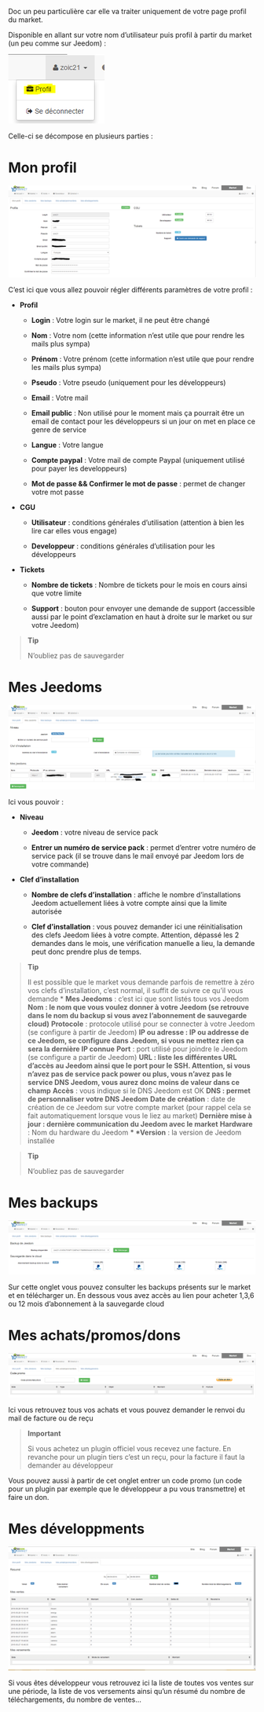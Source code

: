 Doc un peu particulière car elle va traiter uniquement de votre page profil du market.

Disponible en allant sur votre nom d’utilisateur puis profil à partir du market (un peu comme sur Jeedom) :

![](../images/market.png)

Celle-ci se décompose en plusieurs parties :

Mon profil
==========

![](../images/market1.png)

C’est ici que vous allez pouvoir régler différents paramètres de votre profil :

-   **Profil**

    -   **Login** : Votre login sur le market, il ne peut être changé

    -   **Nom** : Votre nom (cette information n’est utile que pour rendre les mails plus sympa)

    -   **Prénom** : Votre prénom (cette information n’est utile que pour rendre les mails plus sympa)

    -   **Pseudo** : Votre pseudo (uniquement pour les développeurs)

    -   **Email** : Votre mail

    -   **Email public** : Non utilisé pour le moment mais ça pourrait être un email de contact pour les développeurs si un jour on met en place ce genre de service

    -   **Langue** : Votre langue

    -   **Compte paypal** : Votre mail de compte Paypal (uniquement utilisé pour payer les developpeurs)

    -   **Mot de passe && Confirmer le mot de passe** : permet de changer votre mot passe

-   **CGU**

    -   **Utilisateur** : conditions générales d’utilisation (attention à bien les lire car elles vous engage)

    -   **Developpeur** : conditions générales d’utilisation pour les développeurs

-   **Tickets**

    -   **Nombre de tickets** : Nombre de tickets pour le mois en cours ainsi que votre limite

    -   **Support** : bouton pour envoyer une demande de support (accessible aussi par le point d’exclamation en haut à droite sur le market ou sur votre Jeedom)

> **Tip**
>
> N’oubliez pas de sauvegarder

Mes Jeedoms
===========

![](../images/market2.png)

Ici vous pouvoir :

-   **Niveau**

    -   **Jeedom** : votre niveau de service pack

    -   **Entrer un numéro de service pack** : permet d’entrer votre numéro de service pack (il se trouve dans le mail envoyé par Jeedom lors de votre commande)

-   **Clef d’installation**

    -   **Nombre de clefs d’installation** : affiche le nombre d’installations Jeedom actuellement liées à votre compte ainsi que la limite autorisée

    -   **Clef d’installation** : vous pouvez demander ici une réinitialisation des clefs Jeedom liées à votre compte. Attention, dépassé les 2 demandes dans le mois, une vérification manuelle a lieu, la demande peut donc prendre plus de temps.

> **Tip**
>
> Il est possible que le market vous demande parfois de remettre à zéro vos clefs d’installation, c’est normal, il suffit de suivre ce qu’il vous demande \* **Mes Jeedoms** : c’est ici que sont listés tous vos Jeedom ****Nom** : le nom que vous voulez donner à votre Jeedom (se retrouve dans le nom du backup si vous avez l’abonnement de sauvegarde cloud)** **Protocole** : protocole utilisé pour se connecter à votre Jeedom (se configure à partir de Jeedom) ****IP ou adresse** : IP ou addresse de ce Jeedom, se configure dans Jeedom, si vous ne mettez rien ça sera la dernière IP connue** **Port** : port utilisé pour joindre le Jeedom (se configure a partir de Jeedom) ****URL** : liste les différentes URL d’accès au Jeedom ainsi que le port pour le SSH. Attention, si vous n’avez pas de service pack power ou plus, vous n’avez pas le service DNS Jeedom, vous aurez donc moins de valeur dans ce champ** **Accès** : vous indique si le DNS Jeedom est OK ****DNS** : permet de personnaliser votre DNS Jeedom** **Date de création** : date de création de ce Jeedom sur votre compte market (pour rappel cela se fait automatiquement lorsque vous le liez au market) ****Dernière mise à jour** : dernière communication du Jeedom avec le market** **Hardware** : Nom du hardware du Jeedom **\* \*Version** : la version de Jeedom installée

> **Tip**
>
> N’oubliez pas de sauvegarder

Mes backups
===========

![](../images/market3.png)

Sur cette onglet vous pouvez consulter les backups présents sur le market et en télécharger un. En dessous vous avez accès au lien pour acheter 1,3,6 ou 12 mois d’abonnement à la sauvegarde cloud

Mes achats/promos/dons
======================

![](../images/market4.png)

Ici vous retrouvez tous vos achats et vous pouvez demander le renvoi du mail de facture ou de reçu

> **Important**
>
> Si vous achetez un plugin officiel vous recevez une facture. En revanche pour un plugin tiers c’est un reçu, pour la facture il faut la demander au développeur

Vous pouvez aussi à partir de cet onglet entrer un code promo (un code pour un plugin par exemple que le développeur a pu vous transmettre) et faire un don.

Mes développments
=================

![](../images/market5.png)

Si vous êtes développeur vous retrouvez ici la liste de toutes vos ventes sur une période, la liste de vos versements ainsi qu’un résumé du nombre de téléchargements, du nombre de ventes…

